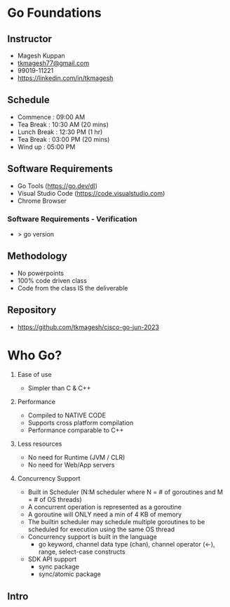 # Go Foundations #

## Instructor ##
- Magesh Kuppan
- tkmagesh77@gmail.com
- 99019-11221
- https://linkedin.com/in/tkmagesh

## Schedule ##
- Commence      : 09:00 AM
- Tea Break     : 10:30 AM (20 mins)
- Lunch Break   : 12:30 PM (1 hr)
- Tea Break     : 03:00 PM (20 mins)
- Wind up       : 05:00 PM

## Software Requirements ##
- Go Tools (https://go.dev/dl)
- Visual Studio Code (https://code.visualstudio.com)
- Chrome Browser

### Software Requirements - Verification ###
- \> go version

## Methodology ##
- No powerpoints
- 100% code driven class
- Code from the class IS the deliverable

## Repository ##
- https://github.com/tkmagesh/cisco-go-jun-2023

# Who Go? #
1. Ease of use
    - Simpler than C & C++

2. Performance
    - Compiled to NATIVE CODE
    - Supports cross platform compilation
    - Performance comparable to C++

3. Less resources
    - No need for Runtime (JVM / CLR)
    - No need for Web/App servers
    
4. Concurrency Support
    - Built in Scheduler (N:M scheduler where N = # of goroutines and M = # of OS threads)
    - A concurrent operation is represented as a goroutine
    - A goroutine will ONLY need a min of 4 KB of memory
    - The builtin scheduler may schedule multiple goroutines to be scheduled for execution using the same OS thread
    - Concurrency support is built in the language
        - go keyword, channel data type (chan), channel operator (<-), range, select-case constructs
    - SDK API support
        - sync package
        - sync/atomic package

## Intro ##
